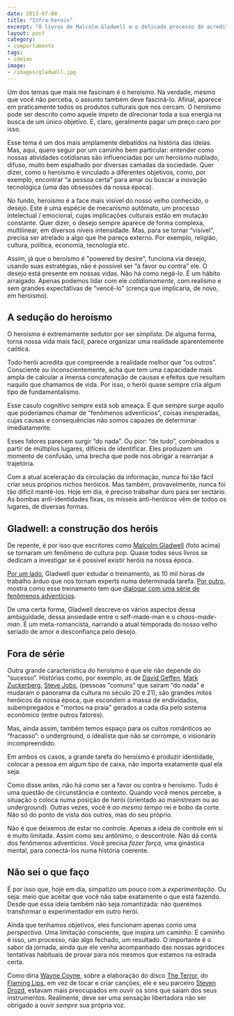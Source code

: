 ```yaml
---
date: 2013-07-08
title: "Infra-herois"
excerpt: "O livros de Malcolm Gladwell e o delicado processo de acreditar em heróis em nossa época"
layout: post
category: 
- comportamento
tags:
- ideias
image:
- /images/gladwell.jpg
---
```


Um dos temas que mais me fascinam é o heroísmo. Na verdade, mesmo que você não perceba, o assunto também deve fasciná-lo. Afinal, aparece em praticamente todos os produtos culturais que nos cercam. O heroísmo pode ser descrito como aquele ímpeto de direcionar toda a sua energia na busca de um único objetivo. E, claro, geralmente pagar um preço caro por isso.

Esse tema é um dos mais amplamente debatidos na história das ideias. Mas, aqui, quero seguir por um caminho bem particular: entender como nossas atividades cotidianas são influenciadas por um heroísmo nublado, difuso, muito bem espalhado por diversas camadas da sociedade. Quer dizer, como o heroísmo é vinculado a diferentes objetivos, como, por exemplo, encontrar “a pessoa certa” para amar ou buscar a inovação tecnológica (uma das obsessões da nossa época).

No fundo, heroísmo é a face mais visível do nosso velho conhecido, o desejo. Este é uma espécie de mecanismo autômato, um processo intelectual / emocional, cujas implicações culturais estão em mutação constante. Quer dizer, o desejo sempre aparece de forma complexa, multilinear, em diversos níveis intensidade. Mas, para se tornar “visível”, precisa ser atrelado a algo que lhe pareça externo. Por exemplo, religião, cultura, política, economia, tecnologia etc.

Assim, já que o heroísmo é "powered by desire", funciona via desejo, usando suas estratégias, não é possível ser “à favor ou contra” ele. O desejo está presente em nossas vidas. Não há como negá-lo. É um hábito arraigado. Apenas podemos lidar com ele *cotidianamente*, com realismo e sem grandes expectativas de “vencê-lo” (crença que implicaria, de novo, em heroísmo).

## A sedução do heroísmo

O heroísmo é extremamente sedutor por ser *simplista*. De alguma forma, torna nossa vida mais fácil, parece organizar uma realidade aparentemente caótica.

Todo herói acredita que compreende a realidade melhor que “os outros”. Consciente ou inconscientemente, acha que tem uma capacidade mais ampla de calcular a imensa concatenação de causas e efeitos que resultam naquilo que chamamos de vida. Por isso, o herói quase sempre cria algum tipo de fundamentalismo.

Esse casulo cognitivo sempre está sob ameaça. É que sempre surge aquilo que poderíamos chamar de “fenômenos adventícios”, coisas inesperadas, cujas causas e consequências não somos capazes de determinar imediatamente.

Esses fatores parecem surgir “do nada”. Ou pior: “de tudo”, combinados a partir de múltiplos lugares, difíceis de identificar. Eles produzem um momento de confusão, uma brecha que pode nos obrigar a rearranjar a trajetória.

Com a atual aceleração da circulação da informação, nunca foi tão fácil criar seus próprios nichos heróicos. Mas também, provavelmente, nunca foi tão difícil mantê-los. Hoje em dia, é preciso trabalhar duro para ser sectário. As bombas anti-identidades fixas, os mísseis anti-heróicos vêm de todos os lugares, de diversas formas.

## Gladwell: a construção dos heróis

De repente, é por isso que escritores como [Malcolm Gladwell](https://en.wikipedia.org/wiki/Malcolm_Gladwell) (foto acima) se tornaram um fenômeno de cultura pop. Quase todos seus livros se dedicam a investigar se é possível existir heróis na nossa época.

[Por um lado](http://www.submarino.com.br/produto/6775080/livro-fora-de-serie-outliersAFL-03-5741), Gladwell quer estudar o treinamento, as 10 mil horas de trabalho árduo que nos tornam experts numa determinada tarefa. [Por outro](http://www.submarino.com.br/produto/5490035/livro-blink-a-decisao-num-piscar-de-olhosAFL-03-5741), mostra como esse treinamento tem 	que [dialogar com uma série de fenômenos adventícios](http://www.submarino.com.br/produto/6884829/o-ponto-da-virada-como-pequenas-coisas-podem-fazer-uma-grande-diferencaAFL-03-5741).

De uma certa forma, Gladwell descreve os vários aspectos dessa ambiguidade, dessa ansiedade entre o self-made-man e o *chaos-made-man*. É um meta-romancista, narrando a atual temporada do nosso velho seriado de amor e desconfiança pelo desejo.

## Fora de série

Outra grande característica do heroísmo é que ele não depende do “sucesso”. Histórias como, por exemplo, as de [David Geffen](https://www.youtube.com/watch?v=-lBop6xW78g), [Mark Zuckerberg](https://www.youtube.com/watch?v=2RB3edZyeYw), [Steve Jobs](http://www.submarino.com.br/produto/110064259/livro-steve-jobs-a-biografiaAFL-03-5741), (pessoas “comuns” que saíram “do nada” e mudaram o panorama da cultura no século 20 e 21), são grandes mitos heróicos da nossa época, que escondem a massa de endividados, subempregados e "mortos na praia" gerados a cada dia pelo sistema econômico (entre outros fatores).

Mas, ainda assim, também temos espaço para os cultos românticos ao “fracasso”: o underground, o idealista que não se corrompe, o visionário incompreendido.

Em ambos os casos, a grande tarefa do heroísmo é produzir identidade, colocar a pessoa em algum tipo de caixa, não importa exatamente qual ela seja.

Como disse antes, não há como ser a favor ou contra o heroísmo. Tudo é uma questão de circunstância e contexto. Quando você menos percebe, a situação o coloca numa posição de herói (orientado ao mainstream ou ao underground). Outras vezes, você é *ao mesmo tempo* rei e bobo da corte. Não só do ponto de vista dos outros, mas do seu próprio.

Não é que deixemos de estar no controle. Apenas a ideia de controle em si é muito limitada. Assim como seu antônimo, o descontrole. Não dá conta dos fenômenos adventícios. Você precisa *fazer força*, uma ginástica mental, para conectá-los numa história coerente.

## Não sei o que faço

É por isso que, hoje em dia, simpatizo um pouco com a *experimentação*. Ou seja: meio que aceitar que você não sabe exatamente o que está fazendo. Desde que essa ideia também não seja romantizada: não queremos transformar o experimentador em outro herói.

Ainda que tenhamos objetivos, eles funcionam apenas como uma *perspectiva*. Uma limitação consciente, que inspira um caminho. E caminho é isso, um processo, não algo fechado, um resultado. O importante é o sabor da jornada, ainda que ele venha acompanhado das nossas agridoces tentativas habituais de provar para nós mesmos que estamos na estrada certa.

Como diria [Wayne Coyne](https://en.wikipedia.org/wiki/Wayne_Coyne), sobre a elaboração do disco [The Terror](http://www.submarino.com.br/produto/113235105/cd-the-flaming-lips-the-terrorAFL-03-5741), do [Flaming Lips](http://www.flaminglips.com), em vez de tocar e criar canções, ele e seu parceiro [Steven Drozd](https://en.wikipedia.org/wiki/Steven_Drozd), estavam mais preocupados em ouvir os sons que saiam dos seus instrumentos. Realmente, deve ser uma sensação libertadora não ser obrigado a ouvir *sempre* sua própria voz.